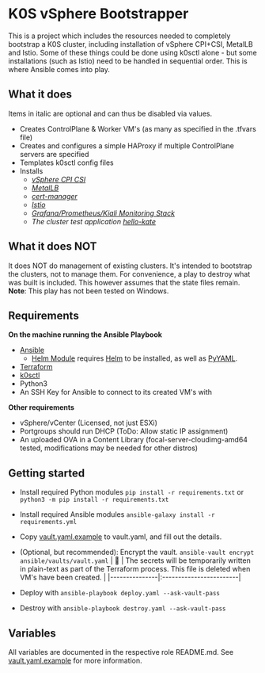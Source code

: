 # K0S vSphere Bootstrapper

This is a project which includes the resources needed to completely bootstrap a K0S cluster, including installation of vSphere CPI+CSI, MetalLB and Istio.
Some of these things could be done using k0sctl alone - but some installations (such as Istio) need to be handled in sequential order. This is where Ansible comes into play.

## What it does
Items in italic are optional and can thus be disabled via values.

- Creates ControlPlane & Worker VM's (as many as specified in the .tfvars file)
- Creates and configures a simple HAProxy if multiple ControlPlane servers are specified
- Templates k0sctl config files
- Installs
  - *[vSphere CPI CSI](ansible/roles/k0s/README.md)*
  - *[MetalLB](ansible/roles/k0s/README.md)*
  - *[cert-manager](ansible/roles/certmanager/README.md)*
  - *[Istio](ansible/roles/istio/README.md)*
  - *[Grafana/Prometheus/Kiali Monitoring Stack](ansible/roles/monitoring/README.md)*
  - *The cluster test application [hello-kate](ansible/roles/hello-kate/README.md)*

## What it does NOT

It does NOT do management of existing clusters. It's intended to bootstrap the clusters, not to manage them. For convenience, a play to destroy what was built is included. This however assumes that the state files remain. **Note**: This play has not been tested on Windows.

## Requirements

**On the machine running the Ansible Playbook**
- [Ansible](https://docs.ansible.com/ansible/latest/installation_guide/intro_installation.html)
  - [Helm Module](https://docs.ansible.com/ansible/latest/collections/kubernetes/core/helm_module.html) requires [Helm](https://helm.sh/docs/intro/install/) to be installed, as well as [PyYAML](https://pypi.org/project/PyYAML/).
- [Terraform](https://learn.hashicorp.com/tutorials/terraform/install-cli)
- [k0sctl](https://github.com/k0sproject/k0sctl#installation)
- Python3
- An SSH Key for Ansible to connect to its created VM's with

**Other requirements**
- vSphere/vCenter (Licensed, not just ESXi)
- Portgroups should run DHCP (ToDo: Allow static IP assignment)
- An uploaded OVA in a Content Library (focal-server-cloudimg-amd64 tested, modifications may be needed for other distros)

## Getting started
- Install required Python modules `pip install -r requirements.txt` or `python3 -m pip install -r requirements.txt`
- Install required Ansible modules `ansible-galaxy install -r requirements.yml`
- Copy [vault.yaml.example](ansible/vaults/vault.yaml.example) to vault.yaml, and fill out the details.
- (Optional, but recommended): Encrypt the vault. `ansible-vault encrypt ansible/vaults/vault.yaml`
| :memo:        | The secrets will be temporarily written in plain-text as part of the Terraform process. This file is deleted when VM's have been created.       |
|---------------|:------------------------|

- Deploy with `ansible-playbook deploy.yaml --ask-vault-pass`
- Destroy with `ansible-playbook destroy.yaml --ask-vault-pass`

## Variables
All variables are documented in the respective role README.md. See [vault.yaml.example](ansible/vaults/vault.yaml.example) for more information.